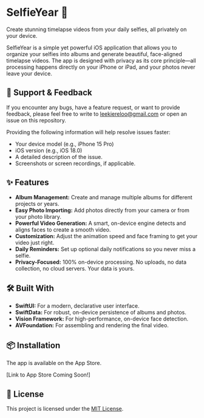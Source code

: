 # SelfieYear 🤳

Create stunning timelapse videos from your daily selfies, all privately on your device.

SelfieYear is a simple yet powerful iOS application that allows you to organize your selfies into albums and generate beautiful, face-aligned timelapse videos. The app is designed with privacy as its core principle—all processing happens directly on your iPhone or iPad, and your photos never leave your device.

## 💬 Support & Feedback

If you encounter any bugs, have a feature request, or want to provide feedback, please feel free to write to [leekiereloo@gmail.com](mailto:leekiereloo@gmail.com) or open an issue on this repository.

Providing the following information will help resolve issues faster:

-   Your device model (e.g., iPhone 15 Pro)
-   iOS version (e.g., iOS 18.0)
-   A detailed description of the issue.
-   Screenshots or screen recordings, if applicable.

## ✨ Features

-   **Album Management:** Create and manage multiple albums for different projects or years.
-   **Easy Photo Importing:** Add photos directly from your camera or from your photo library.
-   **Powerful Video Generation:** A smart, on-device engine detects and aligns faces to create a smooth video.
-   **Customization:** Adjust the animation speed and face framing to get your video just right.
-   **Daily Reminders:** Set up optional daily notifications so you never miss a selfie.
-   **Privacy-Focused:** 100% on-device processing. No uploads, no data collection, no cloud servers. Your data is yours.

## 🛠️ Built With

-   **SwiftUI:** For a modern, declarative user interface.
-   **SwiftData:** For robust, on-device persistence of albums and photos.
-   **Vision Framework:** For high-performance, on-device face detection.
-   **AVFoundation:** For assembling and rendering the final video.

## 📦 Installation

The app is available on the App Store.

[Link to App Store Coming Soon!]

## 📄 License

This project is licensed under the [MIT License](LICENSE).
